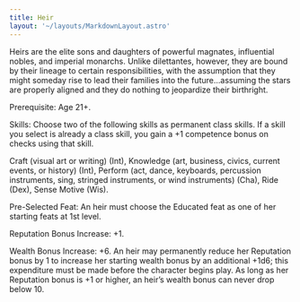 ```yaml
---
title: Heir
layout: '~/layouts/MarkdownLayout.astro'
---
```

Heirs are the elite sons and daughters of powerful magnates, influential
nobles, and imperial monarchs. Unlike dilettantes, however, they are bound by
their lineage to certain responsibilities, with the assumption that they might
someday rise to lead their families into the future...assuming the stars are
properly aligned and they do nothing to jeopardize their birthright.

Prerequisite: Age 21+.

Skills: Choose two of the following skills as permanent class skills. If a
skill you select is already a class skill, you gain a +1 competence bonus on
checks using that skill.

Craft (visual art or writing) (Int), Knowledge (art, business, civics, current
events, or history) (Int), Perform (act, dance, keyboards, percussion
instruments, sing, stringed instruments, or wind instruments) (Cha), Ride
(Dex), Sense Motive (Wis).

Pre-Selected Feat: An heir must choose the Educated feat as one of her
starting feats at 1st level.

Reputation Bonus Increase: +1.

Wealth Bonus Increase: +6. An heir may permanently reduce her Reputation bonus
by 1 to increase her starting wealth bonus by an additional +1d6; this
expenditure must be made before the character begins play. As long as her
Reputation bonus is +1 or higher, an heir’s wealth bonus can never drop below
10.

